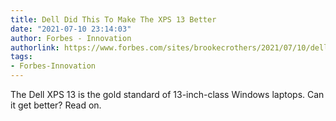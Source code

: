 ```yaml
---
title: Dell Did This To Make The XPS 13 Better
date: "2021-07-10 23:14:03"
author: Forbes - Innovation
authorlink: https://www.forbes.com/sites/brookecrothers/2021/07/10/dell-did-this-to-make-the-xps-13-better/
tags:
- Forbes-Innovation
---
```

The Dell XPS 13 is the gold standard of 13-inch-class Windows laptops. Can it get better? Read on.